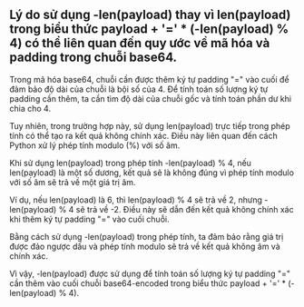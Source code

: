 ## Lý do sử dụng -len(payload) thay vì len(payload) trong biểu thức payload + '=' * (-len(payload) % 4) có thể liên quan đến quy ước về mã hóa và padding trong chuỗi base64.

Trong mã hóa base64, chuỗi cần được thêm ký tự padding "=" vào cuối để đảm bảo độ dài của chuỗi là bội số của 4. Để tính toán số lượng ký tự padding cần thêm, ta cần tìm độ dài của chuỗi gốc và tính toán phần dư khi chia cho 4.

Tuy nhiên, trong trường hợp này, sử dụng len(payload) trực tiếp trong phép tính có thể tạo ra kết quả không chính xác. Điều này liên quan đến cách Python xử lý phép tính modulo (%) với số âm.

Khi sử dụng len(payload) trong phép tính -len(payload) % 4, nếu len(payload) là một số dương, kết quả sẽ là không đúng vì phép tính modulo với số âm sẽ trả về một giá trị âm.

Ví dụ, nếu len(payload) là 6, thì len(payload) % 4 sẽ trả về 2, nhưng -len(payload) % 4 sẽ trả về -2. Điều này sẽ dẫn đến kết quả không chính xác khi thêm ký tự padding "=" vào cuối chuỗi.

Bằng cách sử dụng -len(payload) trong phép tính, ta đảm bảo rằng giá trị được đảo ngược dấu và phép tính modulo sẽ trả về kết quả không âm và chính xác.

Vì vậy, -len(payload) được sử dụng để tính toán số lượng ký tự padding "=" cần thêm vào cuối chuỗi base64-encoded trong biểu thức payload + '=' * (-len(payload) % 4).